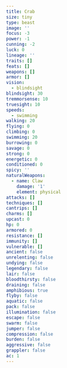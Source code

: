 ```yaml
---
title: Crab
size: tiny
type: beast
image: ''
focus: -3
power: -1
cunning: -2
luck: 0
lineage: ''
traits: []
feats: []
weapons: []
armor: []
vision:
  - blindsight
blindsight: 30
tremmorsense: 10
truesight: 10
speeds:
  - swimming
walking: 20
flying: 0
climbing: 0
swimming: 20
burrowing: 0
savage: 0
strong: 0
energetic: 0
conditioned: 0
spicy: ''
naturalWeapons:
  - name: Claw
    damage: '1'
    element: physical
attacks: []
techniques: []
cantrips: []
charms: []
upcast: 0
hp: 0
armored: 0
resistance: []
immunity: []
vulnerable: []
ancient: false
unrelenting: false
undying: false
legendary: false
lair: false
bloodthirsty: false
draining: false
amphibious: true
flyby: false
aquatic: false
pack: false
illumination: false
escape: false
swarm: false
jumper: false
compression: false
burden: false
aggressive: false
grappler: false
ac: 1
---
```


